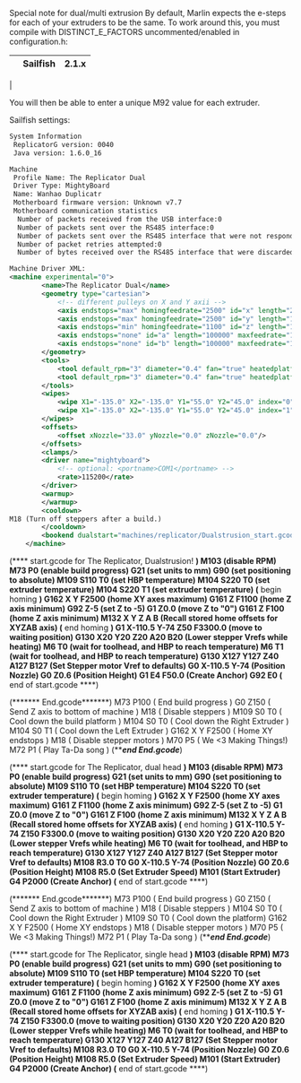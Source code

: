 Special note for dual/multi extrusion
By default, Marlin expects the e-steps for each of your extruders to be the same. To work around this, you must compile with DISTINCT_E_FACTORS uncommented/enabled in configuration.h:


| | Sailfish | 2.1.x |
|-|----------|-------|
|


You will then be able to enter a unique M92 value for each extruder.

Sailfish settings:

```xml
System Information
 ReplicatorG version: 0040
 Java version: 1.6.0_16

Machine
 Profile Name: The Replicator Dual
 Driver Type: MightyBoard
 Name: Wanhao Duplicatr
 Motherboard firmware version: Unknown v7.7
 Motherboard communication statistics
  Number of packets received from the USB interface:0
  Number of packets sent over the RS485 interface:0
  Number of packets sent over the RS485 interface that were not responded to:0
  Number of packet retries attempted:0
  Number of bytes received over the RS485 interface that were discarded as noise:0

Machine Driver XML:
<machine experimental="0">
		<name>The Replicator Dual</name>
		<geometry type="cartesian">
			<!-- different pulleys on X and Y axii -->
			<axis endstops="max" homingfeedrate="2500" id="x" length="227" maxfeedrate="18000" stepspermm="94.139704"/>  <!-- Pulley dia: 10.82mm / 1/8 step = 1/(10.82 * pi / 1600) -->
			<axis endstops="max" homingfeedrate="2500" id="y" length="148" maxfeedrate="18000" stepspermm="94.139704"/>  <!-- Pulley dia: 10.82mm / 1/8 step = 1/(10.82 * pi / 1600) -->
			<axis endstops="min" homingfeedrate="1100" id="z" length="150" maxfeedrate="1170" stepspermm="400"/> <!-- Actual length is 157mm, we reserve ~5mm for safety. TR-8x8 Z axis = 1/(8/1600) -->
			<axis endstops="none" id="a" length="100000" maxfeedrate="1600" stepspermm="96.275201870333662468889989185642"/> <!-- stepspermm is incoming filament length, see comment at bottom for explanation -->
			<axis endstops="none" id="b" length="100000" maxfeedrate="1600" stepspermm="96.275201870333662468889989185642"/> <!-- stepspermm is incoming filament length, see comment at bottom for explanation -->
		</geometry>
		<tools>
			<tool default_rpm="3" diameter="0.4" fan="true" heatedplatform="false" heater="true" index="1" model="Mk8" motor="true" motor_steps="3200" name="Mk8 Left" stepper_axis="b" type="extruder"/>
			<tool default_rpm="3" diameter="0.4" fan="true" heatedplatform="true" heater="true" index="0" model="Mk8" motor="true" motor_steps="3200" name="Mk8 Right" stepper_axis="a" type="extruder"/>
		</tools>
		<wipes>
			<wipe X1="-135.0" X2="-135.0" Y1="55.0" Y2="45.0" index="0" purge_duration="1000" purge_rpm="5.0" reverse_duration="15" reverse_rpm="35.0" wait="1000.0"/>
			<wipe X1="-135.0" X2="-135.0" Y1="55.0" Y2="45.0" index="1" purge_duration="1000" purge_rpm="5.0" reverse_duration="15" reverse_rpm="35.0" wait="1000.0"/>
		</wipes>
		<offsets>
			<offset xNozzle="33.0" yNozzle="0.0" zNozzle="0.0"/>
		</offsets>
		<clamps/>
		<driver name="mightyboard">
			<!-- optional: <portname>COM1</portname> -->
			<rate>115200</rate>
		</driver>
		<warmup>
		</warmup>
		<cooldown>
M18 (Turn off steppers after a build.)
		</cooldown>
		<bookend dualstart="machines/replicator/Dualstrusion_start.gcode" end="machines/replicator/Dual_Head_end.gcode" start="machines/replicator/Dual_Head_start.gcode"/>
	</machine>
```

<!-- Dualstrusion_start.gcode -->
(**** start.gcode for The Replicator, Dualstrusion! ****)
M103 (disable RPM)
M73 P0 (enable build progress)
G21 (set units to mm)
G90 (set positioning to absolute)
M109 S110 T0 (set HBP temperature)
M104 S220 T0 (set extruder temperature)
M104 S220 T1 (set extruder temperature)
(**** begin homing ****)
G162 X Y F2500 (home XY axes maximum)
G161 Z F1100 (home Z axis minimum)
G92 Z-5 (set Z to -5)
G1 Z0.0 (move Z to "0")
G161 Z F100 (home Z axis minimum)
M132 X Y Z A B (Recall stored home offsets for XYZAB axis)
(**** end homing ****)
G1 X-110.5 Y-74 Z50 F3300.0 (move to waiting position)
G130 X20 Y20 Z20 A20 B20 (Lower stepper Vrefs while heating)
M6 T0 (wait for toolhead, and HBP to reach temperature)
M6 T1 (wait for toolhead, and HBP to reach temperature)
G130 X127 Y127 Z40 A127 B127 (Set Stepper motor Vref to defaults)
G0 X-110.5 Y-74     (Position Nozzle)
G0 Z0.6         (Position Height)
G1 E4 F50.0      (Create Anchor)
G92 E0
(**** end of start.gcode ****)

<!-- Dual_Head_end.gcode -->
(******* End.gcode*******)
M73 P100 ( End  build progress )
G0 Z150 ( Send Z axis to bottom of machine )
M18 ( Disable steppers )
M109 S0 T0 ( Cool down the build platform )
M104 S0 T0 ( Cool down the Right Extruder )
M104 S0 T1 ( Cool down the Left Extruder )
G162 X Y F2500 ( Home XY endstops )
M18 ( Disable stepper motors )
M70 P5 ( We <3 Making Things!)
M72 P1  ( Play Ta-Da song )
(*********end End.gcode*******)

<!-- Dual_Head_start.gcode -->
(**** start.gcode for The Replicator, dual head ****)
M103 (disable RPM)
M73 P0 (enable build progress)
G21 (set units to mm)
G90 (set positioning to absolute)
M109 S110 T0 (set HBP temperature)
M104 S220 T0 (set extruder temperature)
(**** begin homing ****)
G162 X Y F2500 (home XY axes maximum)
G161 Z F1100 (home Z axis minimum)
G92 Z-5 (set Z to -5)
G1 Z0.0 (move Z to "0")
G161 Z F100 (home Z axis minimum)
M132 X Y Z A B (Recall stored home offsets for XYZAB axis)
(**** end homing ****)
G1 X-110.5 Y-74 Z150 F3300.0 (move to waiting position)
G130 X20 Y20 Z20 A20 B20 (Lower stepper Vrefs while heating)
M6 T0 (wait for toolhead, and HBP to reach temperature)
G130 X127 Y127 Z40 A127 B127 (Set Stepper motor Vref to defaults)
M108 R3.0 T0
G0 X-110.5 Y-74 (Position Nozzle)
G0 Z0.6      (Position Height)
M108 R5.0    (Set Extruder Speed)
M101         (Start Extruder)
G4 P2000     (Create Anchor)
(**** end of start.gcode ****)

<!-- Single_Head_end.gcode -->
(******* End.gcode*******)
M73 P100 ( End  build progress )
G0 Z150 ( Send Z axis to bottom of machine )
M18 ( Disable steppers )
M104 S0 T0 ( Cool down the Right Extruder )
M109 S0 T0 ( Cool down the platform)
G162 X Y F2500 ( Home XY endstops )
M18 ( Disable stepper motors )
M70 P5 ( We <3 Making Things!)
M72 P1  ( Play Ta-Da song )
(*********end End.gcode*******)

<!-- Single_Head_start.gcode -->
(**** start.gcode for The Replicator, single head ****)
M103 (disable RPM)
M73 P0 (enable build progress)
G21 (set units to mm)
G90 (set positioning to absolute)
M109 S110 T0 (set HBP temperature)
M104 S220 T0 (set extruder temperature)
(**** begin homing ****)
G162 X Y F2500 (home XY axes maximum)
G161 Z F1100 (home Z axis minimum)
G92 Z-5 (set Z to -5)
G1 Z0.0 (move Z to "0")
G161 Z F100 (home Z axis minimum)
M132 X Y Z A B (Recall stored home offsets for XYZAB axis)
(**** end homing ****)
G1 X-110.5 Y-74 Z150 F3300.0 (move to waiting position)
G130 X20 Y20 Z20 A20 B20 (Lower stepper Vrefs while heating)
M6 T0 (wait for toolhead, and HBP to reach temperature)
G130 X127 Y127 Z40 A127 B127 (Set Stepper motor Vref to defaults)
M108 R3.0 T0
G0 X-110.5 Y-74 (Position Nozzle)
G0 Z0.6      (Position Height)
M108 R5.0    (Set Extruder Speed)
M101         (Start Extruder)
G4 P2000     (Create Anchor)
(**** end of start.gcode ****)

